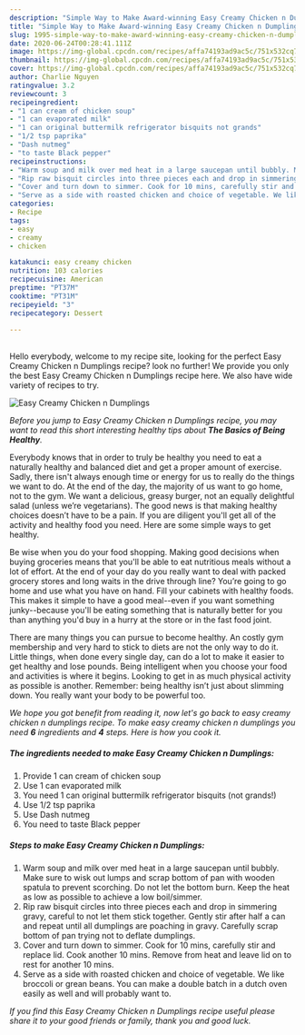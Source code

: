 ```yaml
---
description: "Simple Way to Make Award-winning Easy Creamy Chicken n Dumplings"
title: "Simple Way to Make Award-winning Easy Creamy Chicken n Dumplings"
slug: 1995-simple-way-to-make-award-winning-easy-creamy-chicken-n-dumplings
date: 2020-06-24T00:28:41.111Z
image: https://img-global.cpcdn.com/recipes/affa74193ad9ac5c/751x532cq70/easy-creamy-chicken-n-dumplings-recipe-main-photo.jpg
thumbnail: https://img-global.cpcdn.com/recipes/affa74193ad9ac5c/751x532cq70/easy-creamy-chicken-n-dumplings-recipe-main-photo.jpg
cover: https://img-global.cpcdn.com/recipes/affa74193ad9ac5c/751x532cq70/easy-creamy-chicken-n-dumplings-recipe-main-photo.jpg
author: Charlie Nguyen
ratingvalue: 3.2
reviewcount: 3
recipeingredient:
- "1 can cream of chicken soup"
- "1 can evaporated milk"
- "1 can original buttermilk refrigerator bisquits not grands"
- "1/2 tsp paprika"
- "Dash nutmeg"
- "to taste Black pepper"
recipeinstructions:
- "Warm soup and milk over med heat in a large saucepan until bubbly. Make sure to wisk out lumps and scrap bottom of pan with wooden spatula to prevent scorching. Do not let the bottom burn. Keep the heat as low as possible to achieve a low boil/simmer."
- "Rip raw bisquit circles into three pieces each and drop in simmering gravy, careful to not let them stick together. Gently stir after half a can and repeat until all dumplings are poaching in gravy. Carefully scrap bottom of pan trying not to deflate dumplings."
- "Cover and turn down to simmer. Cook for 10 mins, carefully stir and replace lid. Cook another 10 mins. Remove from heat and leave lid on to rest for another 10 mins."
- "Serve as a side with roasted chicken and choice of vegetable. We like broccoli or grean beans. You can make a double batch in a dutch oven easily as well and will probably want to."
categories:
- Recipe
tags:
- easy
- creamy
- chicken

katakunci: easy creamy chicken 
nutrition: 103 calories
recipecuisine: American
preptime: "PT37M"
cooktime: "PT31M"
recipeyield: "3"
recipecategory: Dessert

---
```

<br>
Hello everybody, welcome to my recipe site, looking for the perfect Easy Creamy Chicken n Dumplings recipe? look no further! We provide you only the best Easy Creamy Chicken n Dumplings recipe here. We also have wide variety of recipes to try.
<br>


![Easy Creamy Chicken n Dumplings](https://img-global.cpcdn.com/recipes/affa74193ad9ac5c/751x532cq70/easy-creamy-chicken-n-dumplings-recipe-main-photo.jpg)

<i>Before you jump to Easy Creamy Chicken n Dumplings recipe, you may want to read this short interesting healthy tips about <strong>The Basics of Being Healthy</strong>.</i>

Everybody knows that in order to truly be healthy you need to eat a naturally healthy and balanced diet and get a proper amount of exercise. Sadly, there isn't always enough time or energy for us to really do the things we want to do. At the end of the day, the majority of us want to go home, not to the gym. We want a delicious, greasy burger, not an equally delightful salad (unless we’re vegetarians). The good news is that making healthy choices doesn’t have to be a pain. If you are diligent you'll get all of the activity and healthy food you need. Here are some simple ways to get healthy.

Be wise when you do your food shopping. Making good decisions when buying groceries means that you'll be able to eat nutritious meals without a lot of effort. At the end of your day do you really want to deal with packed grocery stores and long waits in the drive through line? You’re going to go home and use what you have on hand. Fill your cabinets with healthy foods. This makes it simple to have a good meal--even if you want something junky--because you'll be eating something that is naturally better for you than anything you'd buy in a hurry at the store or in the fast food joint.

There are many things you can pursue to become healthy. An costly gym membership and very hard to stick to diets are not the only way to do it. Little things, when done every single day, can do a lot to make it easier to get healthy and lose pounds. Being intelligent when you choose your food and activities is where it begins. Looking to get in as much physical activity as possible is another. Remember: being healthy isn’t just about slimming down. You really want your body to be powerful too. 


<i>We hope you got benefit from reading it, now let's go back to easy creamy chicken n dumplings recipe. To make easy creamy chicken n dumplings you need <strong>6</strong> ingredients and <strong>4</strong> steps. Here is how you cook it.
</i>

##### The ingredients needed to make Easy Creamy Chicken n Dumplings:

1. Provide 1 can cream of chicken soup
1. Use 1 can evaporated milk
1. You need 1 can original buttermilk refrigerator bisquits (not grands!)
1. Use 1/2 tsp paprika
1. Use Dash nutmeg
1. You need to taste Black pepper


##### Steps to make Easy Creamy Chicken n Dumplings:

1. Warm soup and milk over med heat in a large saucepan until bubbly. Make sure to wisk out lumps and scrap bottom of pan with wooden spatula to prevent scorching. Do not let the bottom burn. Keep the heat as low as possible to achieve a low boil/simmer.
1. Rip raw bisquit circles into three pieces each and drop in simmering gravy, careful to not let them stick together. Gently stir after half a can and repeat until all dumplings are poaching in gravy. Carefully scrap bottom of pan trying not to deflate dumplings.
1. Cover and turn down to simmer. Cook for 10 mins, carefully stir and replace lid. Cook another 10 mins. Remove from heat and leave lid on to rest for another 10 mins.
1. Serve as a side with roasted chicken and choice of vegetable. We like broccoli or grean beans. You can make a double batch in a dutch oven easily as well and will probably want to.


<i>If you find this Easy Creamy Chicken n Dumplings recipe useful please share it to your good friends or family, thank you and good luck.</i>
